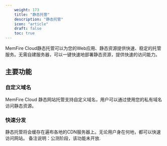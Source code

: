 ```yaml
---
    weight: 173
    title: "静态托管"
    description: "静态托管"
    icon: "article"
    draft: false
    toc: true
---
```


MemFire Cloud静态托管可以为您的Web应用、静态资源提供快速、稳定的托管服务。无需自建服务器，可以一键快速地部署静态资源，提供快速的访问能力。


## 主要功能

### 自定义域名

MemFire Cloud 静态网站托管支持自定义域名，用户可以通过使用您的私有域名访问静态资源。

### 快速分发

静态托管将会缓存在遍布各地的CDN服务器上。无论用户身在何地，都可以快速访问网站。
备注说明：公测阶段，该功能未开放.






